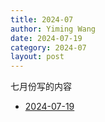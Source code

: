 ```yaml
---
title: 2024-07
author: Yiming Wang
date: 2024-07-19
category: 2024-07
layout: post
---
```


七月份写的内容

- [2024-07-19](_posts/2024-07-19-Test.md)
